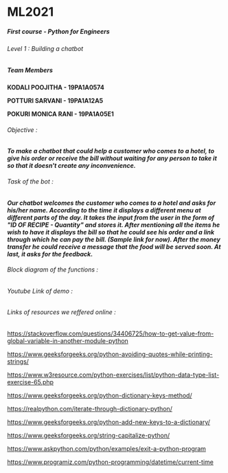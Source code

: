 # ML2021
##### First course - Python for Engineers
###### Level 1 : Building a chatbot


##### Team Members
**KODALI POOJITHA - 19PA1A0574**

**POTTURI SARVANI - 19PA1A12A5**

**POKURI MONICA RANI - 19PA1A05E1**

###### Objective :
***To make a chatbot that could help a customer who comes to a hotel, to give his order or receive the bill without waiting for any person to take it so that it doesn't create any inconvenience.***

###### Task of the bot :
***Our chatbot welcomes the customer who comes to a hotel and asks for his/her name. According to the time it displays a different menu at different parts of the day. It takes the input from the user in the form of "ID OF RECIPE - Quantity" and stores it. After mentioning all the items he wish to have it displays the bill so that he could see his order and a link through which he can pay the bill. (Sample link for now). After the money transfer he could receive a message that the food will be served soon. At last, it asks for the feedback.***

###### Block diagram of the functions :


###### Youtube Link of demo :

###### Links of resources we reffered online :
https://stackoverflow.com/questions/34406725/how-to-get-value-from-global-variable-in-another-module-python

https://www.geeksforgeeks.org/python-avoiding-quotes-while-printing-strings/

https://www.w3resource.com/python-exercises/list/python-data-type-list-exercise-65.php

https://www.geeksforgeeks.org/python-dictionary-keys-method/

https://realpython.com/iterate-through-dictionary-python/

https://www.geeksforgeeks.org/python-add-new-keys-to-a-dictionary/

https://www.geeksforgeeks.org/string-capitalize-python/

https://www.askpython.com/python/examples/exit-a-python-program

https://www.programiz.com/python-programming/datetime/current-time
